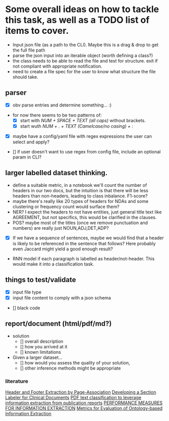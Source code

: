 # Some overall ideas on how to tackle this task, as well as a TODO list of items to cover.

- Input json file (as a path to the CLI). Maybe this is a drag & drop to get the full file path
- parse the json input into an iterable object (worth defining a class?)
- the class needs to be able to read the file and test for structure. exit if not compliant with appropriate notification.
- need to create a file spec for the user to know what structure the file should take.

## parser
- [x] obv parse entries and determine something... :)
- for now there seems to be two patterns of:
	- [x] start with *NUM + SPACE + TEXT (all caps)* without brackets.
	- [x] start wuth *NUM + . + TEXT (Camelcase/no casing) + :*
- [x] maybe have a config/yaml file with regex expressions the user can select and apply?
- [] if user doesn't want to use regex from config file, include an optional param in CLI?

## larger labelled dataset thinking.
- define a suitable metric, in a notebook we'll count the number of headers in our two docs, but the intuition is that there will be less headers than non-headers, leading to class inbalance. F1-score?
- maybe there's really like 20 types of headers for NDAs and some clustering or frequency count would surface them?
- NER? I expect the headers to not have entities, just general title text like AGREEMENT, but not specifics, this would be clarified in the clauses.
- POS? maybe most of the titles (once we remove punctuation and numbers) are really just NOUN,ADJ,DET,ADP?
- [x] If we have a sequence of sentences, maybe we would find that a header is likely to be referenced in the sentence that follows? Here probably even Jaccard might yield a good enough result?
- RNN model if each paragraph is labelled as header/not-header. This would make it into a classification task.

## things to test/validate
- [x] input file type
- [x] input file content to comply with a json schema
- [] black code

## report/document (html/pdf/md?)
- solution
	- [] overall description
	- [] how you arrived at it
	- [] known limitations
- Given a larger dataset...
	- [] how would you assess the quality of your solution,
	- [] other inference methods might be appropriate

### literature

[Header and Footer Extraction by Page-Association](https://www.hpl.hp.com/techreports/2002/HPL-2002-129.pdf)
[Developing a Section Labeler for Clinical Documents](https://www.ncbi.nlm.nih.gov/pmc/articles/PMC4419880/pdf/1985976.pdf)
[PDF text classification to leverage information extraction from publication reports](https://www.sciencedirect.com/science/article/pii/S153204641630017X)
[PERFORMANCE MEASURES FOR INFORMATION EXTRACTION](http://ccc.inaoep.mx/~villasen/bib/slot%20error%20rate.pdf)
[Metrics for Evaluation of Ontology-based Information Extraction](http://ceur-ws.org/Vol-179/eon2006maynardetal.pdf)


